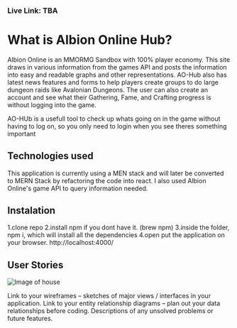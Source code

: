 ### Live Link: TBA

# What is Albion Online Hub?
Albion Online is an MMORMG Sandbox with 100% player economy. This site draws in various information from the games API
and posts the information into easy and readable graphs and other representations. AO-Hub also has latest news features
and forms to help players create groups to do large dungeon raids like Avalonian Dungeons. The user can also create an 
account and see what their Gathering, Fame, and Crafting progress is without logging into the game.

AO-HUb is a usefull tool to check up whats going on in the game without having to log on, so you only need to login
when you see theres something important

## Technologies used
This application is currently using a MEN stack and will later be converted to MERN Stack by refactoring the code into react.
I also used Albion Online's game API to query information needed.

## Instalation
1.clone repo
2.install npm if you dont have it. (brew npm)
3.inside the folder, npm i, which will install all the dependencies
4.open put the application on your browser. http://localhost:4000/

## User Stories
![Image of house](https://ao2d.fra1.digitaloceanspaces.com/images/T8_PLAYERHOUSE_LEGENDARY_FOUNDER.png)


Link to your wireframes – sketches of major views / interfaces in your application.
Link to your entity relationship diagrams – plan out your data relationships before coding.
Descriptions of any unsolved problems or future features.

